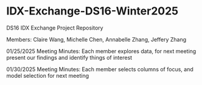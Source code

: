 # IDX-Exchange-DS16-Winter2025
DS16 IDX Exchange Project Repository

Members: Claire Wang, Michelle Chen, Annabelle Zhang, Jeffery Zhang

01/25/2025 Meeting Minutes:
Each member explores data, for next meeting present our findings and identify things of interest

01/30/2025 Meeting Minutes:
Each member selects columns of focus, and model selection for next meeting
